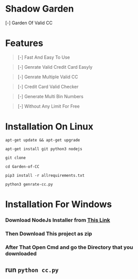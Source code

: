 # Shadow Garden
[-] Garden Of Valid CC
# Features
>[-] Fast And Easy To Use

>[-] Genrate Valid Credit Card Easyly

>[-] Genrate Multiple Valid CC

>[-] Credit Card Valid Checker

>[-] Generate Multi Bin Numbers

>[-] Without Any Limit For Free

# Installation On Linux

```
apt-get update && apt-get upgrade
```
```
apt-get install git python3 nodejs
```
```
git clone
```
```
cd Garden-of-CC
```
```
pip3 install -r allrequirements.txt
```
```
python3 genrate-cc.py
```

# Installation For Windows
### Download NodeJs Installer from [This Link](https://nodejs.org/en/)

### Then Download This project as zip 

### After That Open Cmd and go the Directory that you downloaded 

## run `python cc.py`

